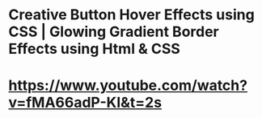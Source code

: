 # Creative Button Hover Effects using CSS | Glowing Gradient Border Effects using Html & CSS
# https://www.youtube.com/watch?v=fMA66adP-KI&t=2s
